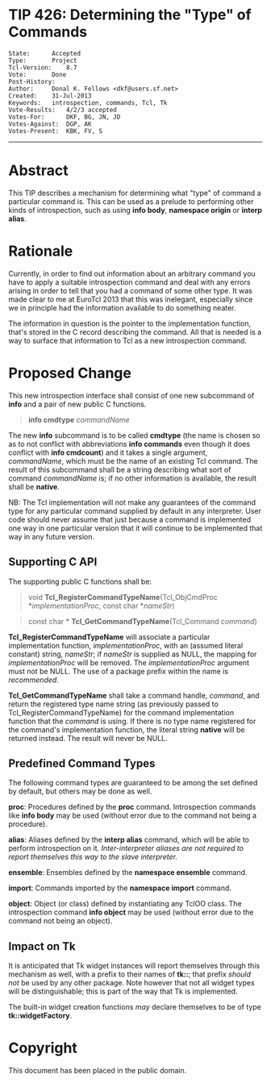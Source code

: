 # TIP 426: Determining the "Type" of Commands
	State:		Accepted
	Type:		Project
	Tcl-Version:	8.7
	Vote:		Done
	Post-History:	
	Author:		Donal K. Fellows <dkf@users.sf.net>
	Created:	31-Jul-2013
	Keywords:	introspection, commands, Tcl, Tk
	Vote-Results:   4/2/3 accepted
	Votes-For:      DKF, BG, JN, JD
	Votes-Against:  DGP, AK
	Votes-Present:  KBK, FV, S
-----

# Abstract

This TIP describes a mechanism for determining what "type" of command
a particular command is. This can be used as a prelude to performing
other kinds of introspection, such as using **info body**,
**namespace origin** or **interp alias**.

# Rationale

Currently, in order to find out information about an arbitrary command
you have to apply a suitable introspection command and deal with any
errors arising in order to tell that you had a command of some other
type. It was made clear to me at EuroTcl 2013 that this was inelegant,
especially since we in principle had the information available to do
something neater.

The information in question is the pointer to the implementation
function, that's stored in the C record describing the command. All
that is needed is a way to surface that information to Tcl as a new
introspection command.

# Proposed Change

This new introspection interface shall consist of one new subcommand
of **info** and a pair of new public C functions.

 > **info cmdtype** _commandName_

The new **info** subcommand is to be called **cmdtype** \(the name
is chosen so as to not conflict with abbreviations **info commands**
even though it does conflict with **info cmdcount**\) and it takes a
single argument, _commandName_, which must be the name of an
existing Tcl command. The result of this subcommand shall be a string
describing what sort of command _commandName_ is; if no other
information is available, the result shall be **native**.

NB: The Tcl implementation will not make any guarantees of the command
type for any particular command supplied by default in any
interpreter. User code should never assume that just because a command
is implemented one way in one particular version that it will continue
to be implemented that way in any future version.

## Supporting C API

The supporting public C functions shall be:

 > void **Tcl\_RegisterCommandTypeName**\(Tcl\_ObjCmdProc
   *_implementationProc_, const char \*_nameStr_\)

 > const char \* **Tcl\_GetCommandTypeName**\(Tcl\_Command _command_\)

**Tcl\_RegisterCommandTypeName** will associate a particular
implementation function, _implementationProc_, with an \(assumed
literal constant\) string, _nameStr_; if _nameStr_ is supplied as
NULL, the mapping for _implementationProc_ will be removed. The
_implementationProc_ argument must not be NULL. The use of a package
prefix within the name is _recommended_.

**Tcl\_GetCommandTypeName** shall take a command handle, _command_,
and return the registered type name string \(as previously passed to
Tcl\_RegisterCommandTypeName\) for the command implementation function
that the _command_ is using. If there is no type name registered for
the command's implementation function, the literal string **native**
will be returned instead. The result will never be NULL.

## Predefined Command Types

The following command types are guaranteed to be among the set defined
by default, but others may be done as well.

**proc**: Procedures defined by the **proc** command. Introspection
commands like **info body** may be used (without error due to the
command not being a procedure).

**alias**: Aliases defined by the **interp alias** command, which will
be able to perform introspection on it. _Inter-interpreter aliases are
not required to report themselves this way to the slave interpreter._

**ensemble**: Ensembles defined by the **namespace ensemble** command.

**import**: Commands imported by the **namespace import** command.

**object**: Object \(or class\) defined by instantiating any TclOO
class.  The introspection command **info object** may be used (without
error due to the command not being an object).

## Impact on Tk

It is anticipated that Tk widget instances will report themselves
through this mechanism as well, with a prefix to their names of
**tk::**; that prefix _should not_ be used by any other package.
Note however that not all widget types will be distinguishable; this
is part of the way that Tk is implemented.

The built-in widget creation functions _may_ declare themselves to
be of type **tk::widgetFactory**.

# Copyright

This document has been placed in the public domain.
